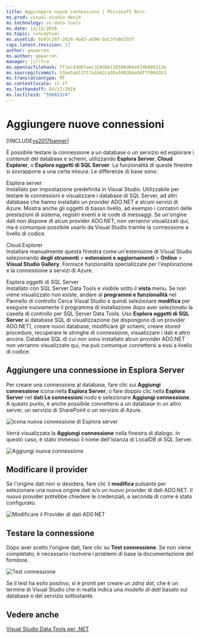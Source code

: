 ```yaml
---
title: Aggiungere nuove connessioni | Microsoft Docs
ms.prod: visual-studio-dev14
ms.technology: vs-data-tools
ms.date: 11/15/2016
ms.topic: conceptual
ms.assetid: 8a93c287-2834-4a83-a590-bdc3fe8d293f
caps.latest.revision: 17
author: gewarren
ms.author: gewarren
manager: jillfra
ms.openlocfilehash: ff1ec43d6faec329db6138598d84e47db009113e
ms.sourcegitcommit: 53aa5a413717a1b62ca56a5983b6a50f7f0663b3
ms.translationtype: MT
ms.contentlocale: it-IT
ms.lasthandoff: 04/17/2019
ms.locfileid: "59665324"
---
```

# <a name="add-new-connections"></a>Aggiungere nuove connessioni
[!INCLUDE[vs2017banner](../includes/vs2017banner.md)]

È possibile testare la connessione a un database o un servizio ed esplorare i contenuti del database e schemi, utilizzando **Esplora Server**, **Cloud Explorer**, o **Esplora oggetti di SQL Server**. La funzionalità di queste finestre si sovrappone a una certa misura. Le differenze di base sono:  
  
 Esplora server  
 Installato per impostazione predefinita in Visual Studio. Utilizzabile per testare le connessioni e visualizzare i database di SQL Server, ad altri database che hanno installato un provider ADO.NET e alcuni servizi di Azure. Mostra anche gli oggetti di basso livello, ad esempio i contatori delle prestazioni di sistema, registri eventi e le code di messaggi. Se un'origine dati non dispone di alcun provider ADO.NET, non verranno visualizzati qui, ma è comunque possibile usarlo da Visual Studio tramite la connessione a livello di codice.  
  
 Cloud Explorer  
 Installare manualmente questa finestra come un'estensione di Visual Studio selezionando **degli strumenti** > **estensioni e aggiornamenti** > **Online**  >  **Visual Studio Gallery**. Fornisce funzionalità specializzate per l'esplorazione e la connessione a servizi di Azure.  
  
 Esplora oggetti di SQL Server  
 Installato con SQL Server Data Tools e visibile sotto il **vista** menu. Se non viene visualizzato non esiste, andare al **programmi e funzionalità** nel Pannello di controllo Cerca Visual Studio e quindi selezionare **modifica** per eseguire nuovamente il programma di installazione dopo aver selezionato la casella di controllo per SQL Server Data Tools. Uso **Esplora oggetti di SQL Server** ai database SQL di visualizzazione (se dispongono di un provider ADO.NET), creare nuovi database, modificare gli schemi, creare stored procedure, recuperare le stringhe di connessione, visualizzare i dati e altro ancora. Database SQL di cui non sono installato alcun provider ADO.NET non verranno visualizzate qui, ma può comunque connettersi a essi a livello di codice.  
  
## <a name="add-a-connection-in-server-explorer"></a>Aggiungere una connessione in Esplora Server  
 Per creare una connessione al database, fare clic sui **Aggiungi connessione** icona nella **Esplora Server**, o fare doppio clic nella **Esplora Server** nel **dati Le connessioni** nodo e selezionare **Aggiungi connessione**. A questo punto, è anche possibile connettersi a un database in un altro server, un servizio di SharePoint o un servizio di Azure.  
  
 ![Icona nuova connessione di Esplora server](../data-tools/media/raddata-server-explorer-new-connection-icon.png "raddata sull'icona di connessione al nuovo Esplora Server")  
  
 Verrà visualizzata la **Aggiungi connessione** nella finestra di dialogo. In questo caso, è stato immesso il nome dell'istanza di LocalDB di SQL Server.  
  
 ![Aggiungi nuova connessione](../data-tools/media/raddata-add-new-connection-dialog.png "raddata Aggiungi nuova finestra di dialogo di connessione")  
  
## <a name="change-the-provider"></a>Modificare il provider  
 Se l'origine dati non si desidera, fare clic il **modifica** pulsante per selezionare una nuova origine dati e/o un nuovo provider di dati ADO.NET. Il nuovo provider potrebbe chiedere le credenziali, a seconda di come è stato configurato.  
  
 ![Modificare il Provider di dati AD0.NET](../data-tools/media/raddata-change-ad0-net-data-provider.png "raddata Provider di dati di modifica AD0.NET")  
  
## <a name="test-the-connection"></a>Testare la connessione  
 Dopo aver scelto l'origine dati, fare clic su **Test connessione**. Se non viene completato, è necessario risolvere i problemi di base la documentazione del fornitore.  
  
 ![Test connessione](../data-tools/media/raddata-test-connection.png "raddata Test connessione")  
  
 Se il test ha esito positivo, si è pronti per creare un *zdroj dat*, che è un termine di Visual Studio che in realtà indica una *modello di dati* basato sul database o del servizio sottostante.  
  
## <a name="see-also"></a>Vedere anche  
 [Visual Studio Data Tools per .NET](../data-tools/visual-studio-data-tools-for-dotnet.md)
